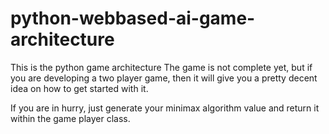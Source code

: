 # python-webbased-ai-game-architecture
This is the python game architecture
The game is not complete yet, but if you are developing a two player game, then it will give you a pretty decent idea
on how to get started with it.

If you are in hurry, just generate your minimax algorithm value and return it within the game player class.
